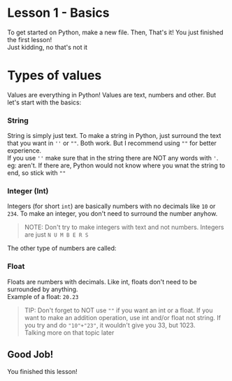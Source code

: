 # Lesson 1 - Basics

To get started on Python, make a new file. Then, That's it! You just finished the first lesson!  
Just kidding, no that's not it

# Types of values

Values are everything in Python! Values are text, numbers and other. But let's start with the basics:

### String

String is simply just text. To make a string in Python, just surround the text that you want in `''` or `""`. Both work. But I recommend using `""` for better experience.  
If you use `''` make sure that in the string there are NOT any words with `'`. eg: aren't. If there are, Python would not know where you wnat the string to end, so stick with `""`

### Integer (Int)

Integers (for short `int`) are basically numbers with no decimals like `10` or `234`. To make an integer, you don't need to surround the number anyhow. 
> NOTE: Don't try to make integers with text and not numbers. Integers are just `N U M B E R S`

The other type of numbers are called:

### Float

Floats are numbers with decimals. Like int, floats don't need to be surrounded by anything.  
Example of a float: `20.23`

> TIP: Don't forget to NOT use `""` if you want an int or a float. If you want to make an addition operation, use int and/or float not string. If you try and do `"10"+"23"`, it wouldn't give you 33, but 1023.  
> Talking more on that topic later 

## Good Job!
You finished this lesson!

